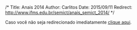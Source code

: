 /*
Title: Anais 2014
Author: Carlitos
Date: 2015/09/11
Redirect: http://www.ifms.edu.br/semict/anais_semict_2014/
*/

Caso você não seja redirecionado imediatamente [clique aqui](http://www.ifms.edu.br/semict/anais_semict_2014/).